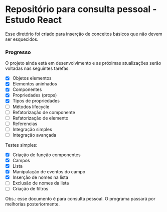 # Repositório para consulta pessoal - Estudo React

Esse diretório foi criado para inserção de conceitos básicos que não devem ser esquecidos.

### Progresso

O projeto ainda está em desenvolvimento e as próximas atualizações serão voltadas nas seguintes tarefas:

- [x] Objetos elementos
- [x] Elementos aninhados
- [x] Componentes
- [x] Propriedades (props)
- [x] Tipos de propriedades
- [ ] Métodos lifecycle
- [ ] Refatorização de componente
- [ ] Refatorização de elemento
- [ ] Referencias
- [ ] Integração simples
- [ ] Integração avançada

Testes simples:
- [x] Criação de função componentes
- [x] Campos
- [x] Lista
- [x] Manipulação de eventos do campo
- [x] Inserção de nomes na lista
- [ ] Exclusão de nomes da lista
- [ ] Criação de filtros

Obs.: esse documento é para consulta pessoal. O programa passará por melhorias posteriormente.
